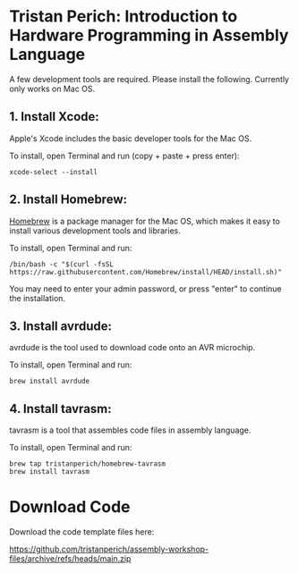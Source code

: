 # Tristan Perich: Introduction to Hardware Programming in Assembly Language

A few development tools are required. Please install the following. Currently only works on Mac OS.


## 1. Install Xcode:
Apple's Xcode includes the basic developer tools for the Mac OS.

To install, open Terminal and run (copy + paste + press enter):
```
xcode-select --install
```


## 2. Install Homebrew:
[Homebrew](https://brew.sh) is a package manager for the Mac OS, which makes it easy to install various development tools and libraries.

To install, open Terminal and run:
```
/bin/bash -c "$(curl -fsSL https://raw.githubusercontent.com/Homebrew/install/HEAD/install.sh)"
```

You may need to enter your admin password, or press "enter" to continue the installation.


## 3. Install avrdude:
avrdude is the tool used to download code onto an AVR microchip.

To install, open Terminal and run:
```
brew install avrdude
```


## 4. Install tavrasm:
tavrasm is a tool that assembles code files in assembly language.

To install, open Terminal and run:

```
brew tap tristanperich/homebrew-tavrasm
brew install tavrasm
```


# Download Code
Download the code template files here:

https://github.com/tristanperich/assembly-workshop-files/archive/refs/heads/main.zip


